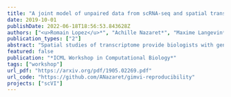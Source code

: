 ```yaml
---
title: "A joint model of unpaired data from scRNA-seq and spatial transcriptomics for imputing missing gene expression measurements"
date: 2019-10-01
publishDate: 2022-06-18T18:56:53.843628Z
authors: ["<u>Romain Lopez</u>*", "Achille Nazaret*", "Maxime Langevin*", "Jules Samaran*", "Jeffrey Regier*", "Michael I. Jordan", "Nir Yosef"]
publication_types: ["2"]
abstract: "Spatial studies of transcriptome provide biologists with gene expression maps of heterogeneous and complex tissues. However, most experimental protocols for spatial transcriptomics suffer from the need to select beforehand a small fraction of genes to be quantified over the entire transcriptome. Standard single-cell RNA sequencing (scRNA-seq) is more prevalent, easier to implement and can in principle capture any gene but cannot recover the spatial location of the cells. In this manuscript, we focus on the problem of imputation of missing genes in spatial transcriptomic data based on (unpaired) standard scRNA-seq data from the same biological tissue. Building upon domain adaptation work, we propose gimVI, a deep generative model for the integration of spatial transcriptomic data and scRNA-seq data that can be used to impute missing genes. After describing our generative model and an inference procedure for it, we compare gimVI to alternative methods from computational biology or domain adaptation on real datasets and outperform Seurat Anchors, Liger and CORAL to impute held-out genes."
featured: false
publication: "*ICML Workshop in Computational Biology*"
tags: ["workshop"]
url_pdf: "https://arxiv.org/pdf/1905.02269.pdf"
url_code: "https://github.com/ANazaret/gimvi-reproducibility"
projects: ["scVI"]
---
```


